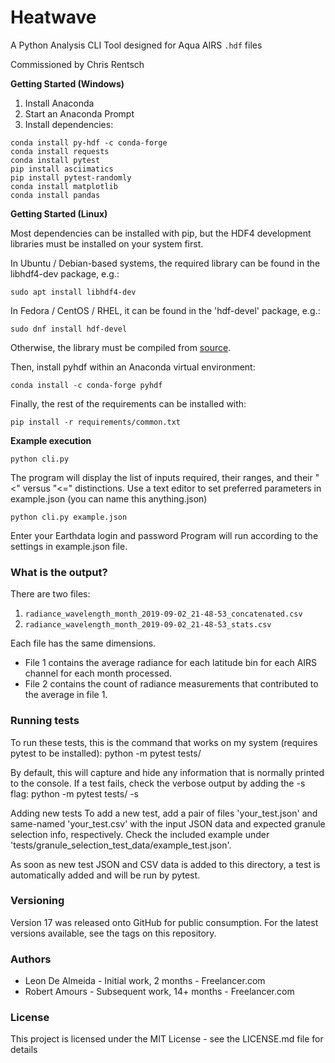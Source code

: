 # Heatwave

A Python Analysis CLI Tool designed for Aqua AIRS `.hdf` files

Commissioned by Chris Rentsch 



**Getting Started (Windows)**

1. Install Anaconda
2. Start an Anaconda Prompt
3. Install dependencies:


```
conda install py-hdf -c conda-forge
conda install requests
conda install pytest
pip install asciimatics
pip install pytest-randomly
conda install matplotlib
conda install pandas
```

**Getting Started (Linux)**

Most dependencies can be installed with pip, but the HDF4 development libraries must be installed on your system first.

In Ubuntu / Debian-based systems, the required library can be found in the libhdf4-dev package, e.g.:
```
sudo apt install libhdf4-dev
```

In Fedora / CentOS / RHEL, it can be found in the 'hdf-devel' package, e.g.:
```
sudo dnf install hdf-devel
```

Otherwise, the library must be compiled from [source](https://support.hdfgroup.org/products/hdf4/).


Then, install pyhdf within an Anaconda virtual environment:
```
conda install -c conda-forge pyhdf
```


Finally, the rest of the requirements can be installed with:

```
pip install -r requirements/common.txt
```


**Example execution**
```
python cli.py
```

The program will display the list of inputs required, their ranges, and their "<" versus "<=" distinctions.
Use a text editor to set preferred parameters in example.json (you can name this anything.json)

```
python cli.py example.json
```

Enter your Earthdata login and password
Program will run according to the settings in example.json file.

### What is the output?

There are two files:
1. `radiance_wavelength_month_2019-09-02_21-48-53_concatenated.csv`
2. `radiance_wavelength_month_2019-09-02_21-48-53_stats.csv`

Each file has the same dimensions.
- File 1 contains the average radiance for each latitude bin for each AIRS channel for each month processed.
- File 2 contains the count of radiance measurements that contributed to the average in file 1.

### Running tests
To run these tests, this is the command that works on my system (requires pytest to be installed):
python -m pytest tests/

By default, this will capture and hide any information that is normally printed to the console. If a test fails, check the verbose output by adding the -s flag:
python -m pytest tests/ -s

Adding new tests
To add a new test, add a pair of files 'your_test.json' and same-named 'your_test.csv' with the input JSON data and expected granule selection info, respectively. Check the included example under 'tests/granule_selection_test_data/example_test.json'.

As soon as new test JSON and CSV data is added to this directory, a test is automatically added and will be run by pytest.

### Versioning
Version 17 was released onto GitHub for public consumption.
For the latest versions available, see the tags on this repository.

### Authors
- Leon De Almeida - Initial work, 2 months - Freelancer.com
- Robert Amours - Subsequent work, 14+ months - Freelancer.com

### License
This project is licensed under the MIT License - see the LICENSE.md file for details
